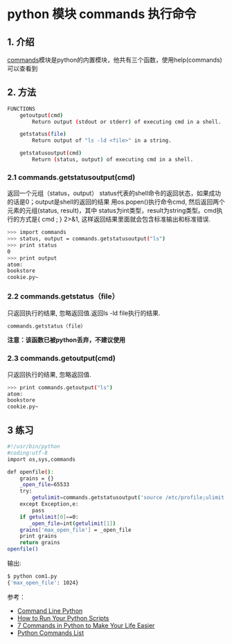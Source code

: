 #  python 模块 commands 执行命令

## 1. 介绍
[commands](https://docs.python.org/3/using/cmdline.html)模块是python的内置模块，他共有三个函数，使用help(commands)可以查看到

## 2. 方法

```bash
FUNCTIONS
    getoutput(cmd)
        Return output (stdout or stderr) of executing cmd in a shell.

    getstatus(file)
        Return output of "ls -ld <file>" in a string.

    getstatusoutput(cmd)
        Return (status, output) of executing cmd in a shell.
```

### 2.1 commands.getstatusoutput(cmd)
返回一个元组（status，output） 
status代表的shell命令的返回状态，如果成功的话是0；output是shell的返回的结果
用os.popen()执行命令cmd, 然后返回两个元素的元组(status, result)，其中 status为int类型，result为string类型。cmd执行的方式是{ cmd ; } 2>&1, 这样返回结果里面就会包含标准输出和标准错误.
```bash
>>> import commands
>>> status, output = commands.getstatusoutput("ls")
>>> print status
0
>>> print output
atom:
bookstore
cookie.py~
```

### 2.2 commands.getstatus（file）
只返回执行的结果, 忽略返回值.返回ls -ld file执行的结果. 

```bash
commands.getstatus（file）
```
**注意：该函数已被python丢弃，不建议使用**

### 2.3 commands.getoutput(cmd)
只返回执行的结果, 忽略返回值.
```bash
>>> print commands.getoutput("ls")
atom:
bookstore
cookie.py~
```

## 3 练习

```bash
#!/usr/bin/python
#coding:utf-8
import os,sys,commands

def openfile():
    grains = {}
    _open_file=65533
    try:
        getulimit=commands.getstatusoutput('source /etc/profile;ulimit -n')
    except Exception,e:
        pass
    if getulimit[0]==0:
       _open_file=int(getulimit[1])
    grains['max_open_file'] = _open_file
    print grains
    return grains
openfile()
```
输出:

```bash
$ python com1.py 
{'max_open_file': 1024}
```
参考：

 - [Command Line Python](https://learn.adafruit.com/using-python-on-windows-10/command-line-python)
 - [How to Run Your Python Scripts](https://realpython.com/run-python-scripts/)
 - [7 Commands in Python to Make Your Life Easier](https://betterprogramming.pub/7-commands-in-python-to-make-your-life-easier-d48dd0992b57)
 - [Python Commands List](https://www.interviewbit.com/blog/python-commands/)

